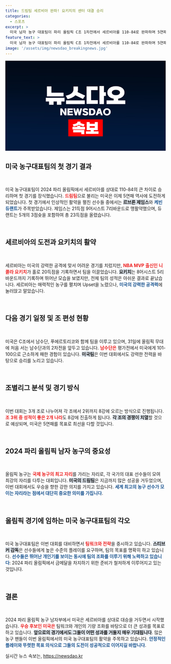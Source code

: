 ```yaml
---
title: 드림팀 세르비아 완파! 요키치의 센터 대결 승리
categories:
  - 스포츠
excerpt: >
  미국 남자 농구 대표팀이 파리 올림픽 C조 1차전에서 세르비아를 110-84로 완파하며 5연패에 도전장을 던졌습니다. 르브론 제임스와 케빈 듀랜트가 맹활약한 가운데, 요키치의 고군분투에도 불구하고 미국의 위엄은 여전했습니다!
feature_text: >
  미국 남자 농구 대표팀이 파리 올림픽 C조 1차전에서 세르비아를 110-84로 완파하며 5연패에 도전장을 던졌습니다. 르브론 제임스와 케빈 듀랜트가 맹활약한 가운데, 요키치의 고군분투에도 불구하고 미국의 위엄은 여전했습니다!
image: '/assets/img/newsdao_breakingnews.jpg'
---
```


<p><img src="/assets/img/newsdao_breakingnews.jpg" alt="firstkoreanews 속보" /></p>

<h2 data-ke-size="size26">미국 농구대표팀의 첫 경기 결과</h2>

<p data-ke-size="size16">&nbsp;</p>

<p>미국 농구대표팀이 2024 파리 올림픽에서 세르비아를 상대로 110-84의 큰 차이로 승리하며 첫 경기를 장식했습니다. <b><span style="color: #ee2323;">드림팀</span></b>으로 불리는 미국은 이제 5연패 역사에 도전하게 되었습니다. 첫 경기에서 인상적인 활약을 펼친 선수들 중에서는 <b><span style="background-color: #21538527;">르브론 제임스</span></b>와 <b><span style="color: #1a5490;">케빈 듀랜트</span></b>가 주목받았습니다. 제임스는 21득점 9어시스트 7리바운드로 맹활약했으며, 듀랜트는 5개의 3점슛을 포함하여 총 23득점을 올렸습니다.</p>

<p data-ke-size="size16">&nbsp;</p>

<h2 data-ke-size="size26">세르비아의 도전과 요키치의 활약</h2>

<p data-ke-size="size16">&nbsp;</p>

<p>세르비아는 미국의 강력한 공격에 맞서 어려운 경기를 치렀지만, <b><span style="color: #ee2323;">NBA MVP 출신인 니콜라 요키치</span></b>가 홀로 20득점을 기록하면서 팀을 이끌었습니다. <b><span style="background-color: #21538527;">요키치</span></b>는 8어시스트 5리바운드까지 기록하며 뛰어난 모습을 보였지만, 전체 팀의 성적은 아쉬운 결과로 끝났습니다. 세르비아는 매력적인 농구를 펼치며 Upset을 노렸으나, <b><span style="color: #1a5490;">미국의 강력한 공격력</span></b>에 눌러앉고 말았습니다.</p>

<p data-ke-size="size16">&nbsp;</p>

<h2 data-ke-size="size26">다음 경기 일정 및 조 편성 현황</h2>

<p data-ke-size="size16">&nbsp;</p>

<p>미국은 C조에서 남수단, 푸에르토리코와 함께 팀을 이루고 있으며, 31일에 올림픽 무대에 처음 서는 남수단과의 2차전을 앞두고 있습니다. <b><span style="color: #ee2323;">남수단은</span></b> 평가전에서 미국에게 101-100으로 근소하게 패한 경험이 있습니다. <b><span style="background-color: #21538527;">미국팀</span></b>은 이번 대회에서도 강력한 전력을 바탕으로 승리를 노리고 있습니다.</p>

<p data-ke-size="size16">&nbsp;</p>

<h2 data-ke-size="size26">조별리그 분석 및 경기 방식</h2>

<p data-ke-size="size16">&nbsp;</p>

<p>이번 대회는 3개 조로 나누어져 각 조에서 2위까지 8강에 오르는 방식으로 진행됩니다. <b><span style="color: #ee2323;">조 3위 중 성적이 좋은 2개 나라</span></b>도 8강에 진출하게 됩니다. <b><span style="background-color: #21538527;">각 조의 경쟁이 치열</span></b>할 것으로 예상되며, 미국은 5연패를 목표로 최선을 다할 것입니다.</p>

<p data-ke-size="size16">&nbsp;</p>

<h2 data-ke-size="size26">2024 파리 올림픽 남자 농구의 중요성</h2>

<p data-ke-size="size16">&nbsp;</p>

<p>올림픽 농구는 <b><span style="color: #ee2323;">국제 농구의 최고 자리</span></b>를 가리는 자리로, 각 국가의 대표 선수들이 모여 최강의 자리를 다투는 대회입니다. <b><span style="background-color: #21538527;">미국의 드림팀</span></b>은 지금까지 많은 성공을 거두었으며, 이번 대회에서도 우승을 향한 강한 의지를 가지고 있습니다. <b><span style="color: #1a5490;">세계 최고의 농구 선수가 모이는 자리라는 점에서 대단히 중요한 의미를 가집니다</span></b>.</p>

<p data-ke-size="size16">&nbsp;</p>

<h2 data-ke-size="size26">올림픽 경기에 임하는 미국 농구대표팀의 각오</h2>

<p data-ke-size="size16">&nbsp;</p>

<p>미국 농구대표팀은 이번 대회를 대비하면서 <b><span style="color: #ee2323;">팀워크와 전략</span></b>을 중시하고 있습니다. <b><span style="background-color: #21538527;">스티브 커 감독</span></b>은 선수들에게 높은 수준의 플레이를 요구하며, 팀의 목표를 명확히 하고 있습니다. <b><span style="color: #1a5490;">선수들은 뛰어난 개인기를 보이는 동시에 팀의 조화를 이루기 위해 노력하고 있습니다</span></b>: 2024 파리 올림픽에서 금메달을 차지하기 위한 준비가 철저하게 이루어지고 있는 것입니다.</p>

<p data-ke-size="size16">&nbsp;</p>

<h2 data-ke-size="size26">결론</h2>

<p data-ke-size="size16">&nbsp;</p>

<p>2024 파리 올림픽 농구 남자부에서 미국은 세르비아를 상대로 대승을 거두면서 시작했습니다. <b><span style="color: #ee2323;">우승 후보인 미국은</span></b> 팀워크와 개인의 기량 조화를 바탕으로 더 큰 성과를 목표로 하고 있습니다. <b><span style="background-color: #21538527;">앞으로의 경기에서도 그들이 어떤 성과를 거둘지 매우 기대됩니다</span></b>. 많은 농구 팬들이 이번 올림픽에서의 미국 농구대표팀의 활약을 주목하고 있습니다. <b><span style="color: #1a5490;">안정적인 플레이와 뚜렷한 목표 의식으로 그들의 도전이 성공적으로 이어지길 바랍니다</span></b>.</p>
실시간 뉴스 속보는, <a href="https://newsdao.kr" rel="dofollow">https://newsdao.kr</a>


